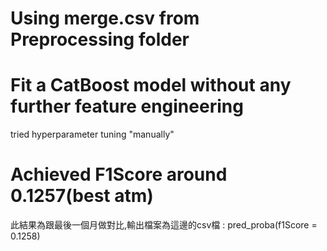 # Using merge.csv from Preprocessing folder
# Fit a CatBoost model without any further feature engineering
tried hyperparameter tuning "manually"
# Achieved F1Score around 0.1257(best atm)
此結果為跟最後一個月做對比,輸出檔案為這邊的csv檔 : pred_proba(f1Score = 0.1258)
